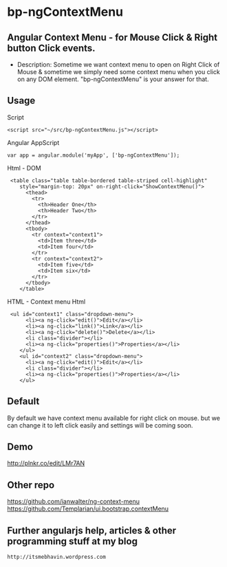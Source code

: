 bp-ngContextMenu
================

Angular Context Menu - for Mouse Click &amp; Right button Click events.
------------------------------------------------------------------------

* Description: Sometime we want context menu to open on Right Click of Mouse & sometime we simply need some context menu when you click on any DOM element. "bp-ngContextMenu" is your answer for that. 

Usage
-----
Script
```
<script src="~/src/bp-ngContextMenu.js"></script>
```
Angular AppScript
```
var app = angular.module('myApp', ['bp-ngContextMenu']);

```
Html  - DOM 
```
 <table class="table table-bordered table-striped cell-highlight" 
    style="margin-top: 20px" on-right-click="ShowContextMenu()">
      <thead>
        <tr>
          <th>Header One</th>
          <th>Header Two</th>
        </tr>
      </thead>  
      <tbody>    
        <tr context="context1">
          <td>Item three</td>
          <td>Item four</td>
        </tr>
        <tr context="context2">
          <td>Item five</td>
          <td>Item six</td>
        </tr>
      </tbody>
    </table>  
```

HTML - Context menu Html
```
 <ul id="context1" class="dropdown-menu">
      <li><a ng-click="edit()">Edit</a></li>
      <li><a ng-click="link()">Link</a></li>
      <li><a ng-click="delete()">Delete</a></li>
      <li class="divider"></li>
      <li><a ng-click="properties()">Properties</a></li>
    </ul>
    <ul id="context2" class="dropdown-menu">
      <li><a ng-click="edit()">Edit</a></li>
      <li class="divider"></li>
      <li><a ng-click="properties()">Properties</a></li>
    </ul>
```

Default
-------
By default we have context menu available for right click on mouse. but we can change it to left click easily and settings will be coming soon.

Demo
-----
http://plnkr.co/edit/LMr7AN

Other repo
-----
https://github.com/ianwalter/ng-context-menu
https://github.com/Templarian/ui.bootstrap.contextMenu


Further angularjs help, articles & other programming stuff at my blog
-----------------------------------------------------------------------

``` 
http://itsmebhavin.wordpress.com
```


~~~ Bhavin Patel
